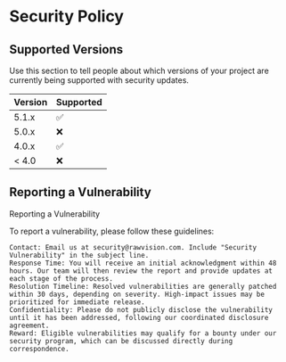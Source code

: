 # Security Policy

## Supported Versions

Use this section to tell people about which versions of your project are
currently being supported with security updates.

| Version | Supported          |
| ------- | ------------------ |
| 5.1.x   | :white_check_mark: |
| 5.0.x   | :x:                |
| 4.0.x   | :white_check_mark: |
| < 4.0   | :x:                |

## Reporting a Vulnerability
Reporting a Vulnerability

To report a vulnerability, please follow these guidelines:

    Contact: Email us at security@rawvision.com. Include "Security Vulnerability" in the subject line.
    Response Time: You will receive an initial acknowledgment within 48 hours. Our team will then review the report and provide updates at each stage of the process.
    Resolution Timeline: Resolved vulnerabilities are generally patched within 30 days, depending on severity. High-impact issues may be prioritized for immediate release.
    Confidentiality: Please do not publicly disclose the vulnerability until it has been addressed, following our coordinated disclosure agreement.
    Reward: Eligible vulnerabilities may qualify for a bounty under our security program, which can be discussed directly during correspondence.


